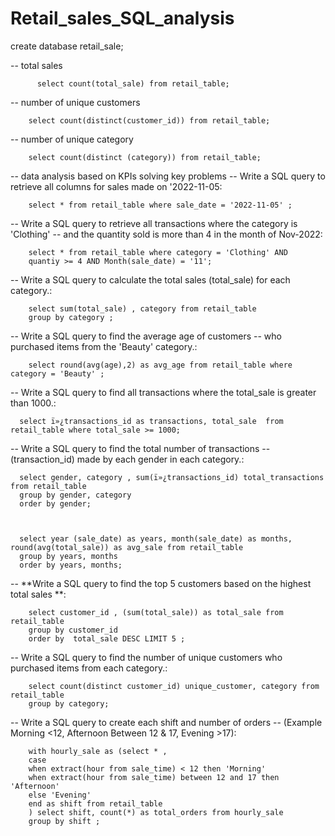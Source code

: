 # Retail_sales_SQL_analysis

create database retail_sale; 

-- total sales 

          select count(total_sale) from retail_table; 

-- number of unique customers 

        select count(distinct(customer_id)) from retail_table; 

-- number of unique category 

        select count(distinct (category)) from retail_table;

-- data analysis based on KPIs solving key problems 
-- Write a SQL query to retrieve all columns for sales made on '2022-11-05:


        select * from retail_table where sale_date = '2022-11-05' ; 

-- Write a SQL query to retrieve all transactions where the category is 'Clothing' 
-- and the quantity sold is more than 4 in the month of Nov-2022:

        select * from retail_table where category = 'Clothing' AND
        quantiy >= 4 AND Month(sale_date) = '11'; 

-- Write a SQL query to calculate the total sales (total_sale) for each category.:

        select sum(total_sale) , category from retail_table 
        group by category ; 

-- Write a SQL query to find the average age of customers 
-- who purchased items from the 'Beauty' category.:


        select round(avg(age),2) as avg_age from retail_table where category = 'Beauty' ; 

-- Write a SQL query to find all transactions where the total_sale is greater than 1000.:

      select ï»¿transactions_id as transactions, total_sale  from retail_table where total_sale >= 1000; 

-- Write a SQL query to find the total number of transactions 
-- (transaction_id) made by each gender in each category.:

      select gender, category , sum(ï»¿transactions_id) total_transactions from retail_table 
      group by gender, category
      order by gender; 



      select year (sale_date) as years, month(sale_date) as months, round(avg(total_sale)) as avg_sale from retail_table
      group by years, months 
      order by years, months; 

-- **Write a SQL query to find the top 5 customers based on the highest total sales **:

        select customer_id , (sum(total_sale)) as total_sale from retail_table 
        group by customer_id
        order by  total_sale DESC LIMIT 5 ; 

-- Write a SQL query to find the number of unique customers who purchased items from each category.:

        select count(distinct customer_id) unique_customer, category from retail_table 
        group by category; 

-- Write a SQL query to create each shift and number of orders 
-- (Example Morning <12, Afternoon Between 12 & 17, Evening >17):


        with hourly_sale as (select * , 
        case 
        when extract(hour from sale_time) < 12 then 'Morning' 
        when extract(hour from sale_time) between 12 and 17 then 'Afternoon' 
        else 'Evening'
        end as shift from retail_table
        ) select shift, count(*) as total_orders from hourly_sale 
        group by shift ; 
